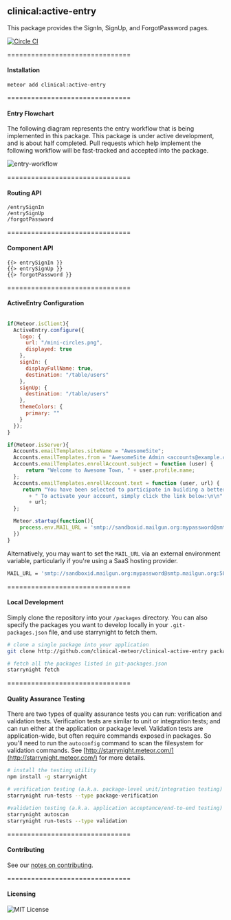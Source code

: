 ## clinical:active-entry

This package provides the SignIn, SignUp, and ForgotPassword pages.  

[![Circle CI](https://circleci.com/gh/clinical-meteor/active-entry/tree/master.svg?style=svg)](https://circleci.com/gh/clinical-meteor/active-entry/tree/master)

===============================
#### Installation

````
meteor add clinical:active-entry
````

===============================
#### Entry Flowchart

The following diagram represents the entry workflow that is being implemented in this package.  This package is under active development, and is about half completed.  Pull requests which help implement the following workflow will be fast-tracked and accepted into the package.

![entry-workflow](https://raw.githubusercontent.com/clinical-meteor/active-entry/master/docs/Entry%20Workflow.png)



===============================
#### Routing API

````
/entrySignIn
/entrySignUp
/forgotPassword
````

===============================
#### Component API

````
{{> entrySignIn }}
{{> entrySignUp }}
{{> forgotPassword }}
````


===============================
#### ActiveEntry Configuration

````js

if(Meteor.isClient){
  ActiveEntry.configure({
    logo: {
      url: "/mini-circles.png",
      displayed: true
    },
    signIn: {
      displayFullName: true,
      destination: "/table/users"
    },
    signUp: {
      destination: "/table/users"
    },
    themeColors: {
      primary: ""
    }
  });
}

if(Meteor.isServer){
  Accounts.emailTemplates.siteName = "AwesomeSite";
  Accounts.emailTemplates.from = "AwesomeSite Admin <accounts@example.com>";
  Accounts.emailTemplates.enrollAccount.subject = function (user) {
      return "Welcome to Awesome Town, " + user.profile.name;
  };
  Accounts.emailTemplates.enrollAccount.text = function (user, url) {
     return "You have been selected to participate in building a better future!"
       + " To activate your account, simply click the link below:\n\n"
       + url;
  };  

  Meteor.startup(function(){
    process.env.MAIL_URL = 'smtp://sandboxid.mailgun.org:mypassword@smtp.mailgun.org:587';
  })  
}
````
Alternatively, you may want to set the ``MAIL_URL`` via an external environment variable, particularly if you're using a SaaS hosting provider.

````sh
MAIL_URL = 'smtp://sandboxid.mailgun.org:mypassword@smtp.mailgun.org:587' meteor
````

===============================
#### Local Development

Simply clone the repository into your ``/packages`` directory.  You can also specify the packages you want to develop locally in your ``.git-packages.json`` file, and use starrynight to fetch them.

````bash
# clone a single package into your application
git clone http://github.com/clinical-meteor/clinical-active-entry packages/active-entry

# fetch all the packages listed in git-packages.json
starrynight fetch
````

===============================
#### Quality Assurance Testing

There are two types of quality assurance tests you can run:  verification and validation tests.  Verification tests are similar to unit or integration tests; and can run either at the application or package level.  Validation tests are application-wide, but often require commands exposed in packages.  So you'll need to run the ``autoconfig`` command to scan the filesystem for validation commands.  See [http://starrynight.meteor.com/](http://starrynight.meteor.com/) for more details.

````bash
# install the testing utility
npm install -g starrynight

# verification testing (a.k.a. package-level unit/integration testing)
starrynight run-tests --type package-verification

#validation testing (a.k.a. application acceptance/end-to-end testing)
starrynight autoscan
starrynight run-tests --type validation
````

===============================
#### Contributing

See our [notes on contributing](https://github.com/clinical-meteor/clinical-active-entry/blob/master/Contributing.md).

===============================
#### Licensing  

![MIT License](https://img.shields.io/badge/license-MIT-blue.svg)
